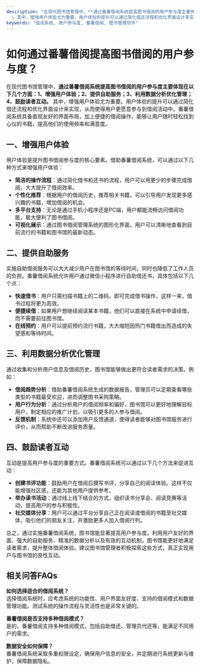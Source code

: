 ```yaml
---
description: "在现代图书馆管理中，**通过番薯借阅系统提高图书借阅的用户参与度主要体现在以下几个方面：1、增强用户体验；2、提供自助服务；3、利用数据分析优化管理；4、鼓励读者互动。**\
  \ 其中，增强用户体验尤为重要。用户体验的提升可以通过简化借还流程和优化界面设计来实现，从而使得用户更愿意参与到借阅活动中。番薯借阅系统具备直观友好的界面布局，加上便捷的借阅操作，能够让用户随时轻松找到心仪的书籍，提高他们的使用频率和满意度。"
keywords: "借阅系统, 用户参与度, 番薯借阅, 图书管理软件"
---
```

# 如何通过番薯借阅提高图书借阅的用户参与度？

在现代图书馆管理中，**通过番薯借阅系统提高图书借阅的用户参与度主要体现在以下几个方面：1、增强用户体验；2、提供自助服务；3、利用数据分析优化管理；4、鼓励读者互动。** 其中，增强用户体验尤为重要。用户体验的提升可以通过简化借还流程和优化界面设计来实现，从而使得用户更愿意参与到借阅活动中。番薯借阅系统具备直观友好的界面布局，加上便捷的借阅操作，能够让用户随时轻松找到心仪的书籍，提高他们的使用频率和满意度。

## 一、增强用户体验

用户体验是提升图书借阅参与度的核心要素。借助番薯借阅系统，可以通过以下几种方式来增强用户体验：

- **简洁的操作流程**：通过简化借书和还书的流程，用户可以用更少的步骤完成借阅，大大提升了借阅效率。
- **个性化推荐**：根据用户的借阅历史，推荐相关书籍，可以引导用户发现更多感兴趣的书籍，增加借阅的机会。
- **多平台支持**：无论是通过手机小程序还是PC端，用户都能流畅访问借阅功能，极大便利了图书借阅。
- **可视化展示**：通过图书借阅管理系统的图形化界面，用户可以清晰地查看到目前流行的书籍和图书馆的最新动态。

## 二、提供自助服务

实施自助借阅服务可以大大减少用户在图书馆的等待时间，同时也降低了工作人员的负担。番薯借阅系统允许用户通过微信小程序进行自助借还书，具体包括以下几个点：

- **快速借书**：用户只需扫描书籍上的二维码，即可完成借书操作，这样一来，借书过程将更为高效。
- **便捷续借**：如果用户想继续阅读某本书籍，他们可以直接在系统中申请续借，而不需要前往图书馆。
- **在线预约**：用户可以提前预约流行书籍，大大缩短因热门书籍借出而造成的失望感和等待时间。

## 三、利用数据分析优化管理

通过收集和分析用户信息及借阅历史，图书馆能够做出更符合读者需求的决策。例如：

- **借阅趋势分析**：借助番薯借阅系统生成的数据报告，管理员可以定期查看哪些类型的书籍最受欢迎，进而调整图书采购策略。
- **用户行为分析**：通过分析用户的借阅频率和偏好，图书馆可以更好地理解目标用户，制定相应的推广计划，以吸引更多的人参与借阅。
- **反馈机制**：系统中还可以添加用户反馈通道，使得读者能够对图书馆服务进行评价，从而帮助不断改进服务质量。

## 四、鼓励读者互动

互动是提高用户参与度的重要方式。番薯借阅系统可以通过以下几个方法来促进互动：

- **创建书评功能**：鼓励用户在借阅后撰写书评，分享自己的阅读体验。这样不仅能增强社区感，还能为其他用户提供参考。
- **举办读书活动**：通过线上线下结合的方式，组织读书分享会、阅读竞赛等活动，提高用户的参与积极性。
- **社交媒体分享**：用户可以通过平台分享自己正在阅读或借阅的书籍至社交媒体，吸引他们的朋友关注，并激励更多人加入借阅行列。

总之，通过实施番薯借阅系统，图书馆能显著提高用户参与度。利用用户友好的界面、强大的自助服务、精准的数据分析以及有效的互动机制，图书馆能更好地满足读者需求，提升整体借阅体验。建议图书馆管理者积极探索这些方式，真正实现用户与图书馆的良性互动。

## 相关问答FAQs

**如何选择适合的借阅系统？**  
选择借阅系统时，应考虑系统的功能性、用户界面友好度、支持的借阅模式和数据管理功能。测试系统的操作流程与灵活性也是非常关键的。

**番薯借阅是否支持多种借阅模式？**  
是的，番薯借阅支持多种借阅模式，包括自助借还、管理员代还等，能满足不同用户的需求。

**数据安全如何保障？**  
番薯借阅系统采取多重权限设定，确保用户信息的安全，并定期进行系统更新与维护，保障数据隐私。
